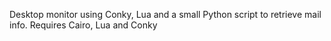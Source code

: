 Desktop monitor using Conky, Lua and a small Python script to retrieve mail info.
Requires Cairo, Lua and Conky

